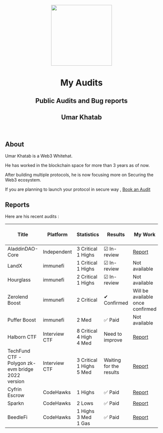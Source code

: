 
<div background="black">
<p align="center">
    <img  src="https://github.com/0xumarkhatab/0xumarkhatab-audits/assets/71306738/e492c27c-8d66-488e-bacc-ec68a130615a"  height="200" />
</p>



<h1 align="center">My Audits</h1>
<h2 align="center">Public Audits and Bug reports</h2>
<h2 align="center">Umar Khatab</h2>  
<br/>
</div>


## About

Umar Khatab is a Web3 Whitehat.

He has worked in the blockchain space for more than 3 years as of now.

After building multiple protocols, he is now focusing more on Securing the Web3 ecosystem.

If you are planning to launch your protocol in secure way , [Book an Audit](https://twitter.com/0xumarkhatab)


## Reports

Here are his recent audits :

| Title | Platform | Statistics | Results | My Work | Leaderboard Rank ( if applicable )|
| -------| ----------- | -------------- | ----------- | ------------| -------------|
| AladdinDAO-Core | Independent | 3 Critical<br/>1 Highs | ☑ In-review  |[Report](https://gist.github.com/0xumarkhatab/e9b3caf1a54efc38e73a10992f302028) | #
| LandX | immunefi |1 Critical<br/>1 Highs | ☑  In-review  | Not available | #
| Hourglass | immunefi |2 Critical <br/>1 Highs | ☑  In-review | Not available | #
| Zerolend Boost | immunefi |2 Critical | ✔ Confirmed  | Will be available once confirmed | #
| Puffer Boost | immunefi |2 Med | ✅ Paid  | Not available | #
| Halborn CTF | Interview CTF |8 Critical<br/>4 High <br/>4 Med | Need to improve | [Report](https://github.com/0xumarkhatab/0xumarkhatab-audits/blob/main/PDFs/0xumarkhatab_Halborn_CTF_Audit_Report.pdf) | #
| TechFund CTF - <br/> Polygon zk-evm bridge <br/> 2022 version | Interview CTF |3 Critical <br/>1 Highs <br/>5 Med | Waiting for the results | [Report](https://github.com/0xumarkhatab/0xumarkhatab-audits/blob/main/PDFs/0xumarkhatab_techfund_Polygon_zkEVM_Eth_bridge.pdf) | # |
| Cyfrin Escrow | CodeHawks |1 Highs | ✅ Paid | [Report]( https://github.com/0xumarkhatab/0xumarkhatab-audits/tree/main/CyfrinEscrow-Aug5)  | 109 |
| Sparkn | CodeHawks |2 Lows | ✅ Paid | [Report](Sparkn_Sep8)  | 109 |
| BeedleFi| CodeHawks |1 Highs <br/>3 Med <br/>1 Gas | ✅ Paid | [Report]( https://github.com/0xumarkhatab/0xumarkhatab-audits/tree/main/BeedleFi-Aug7)  | 144 |




